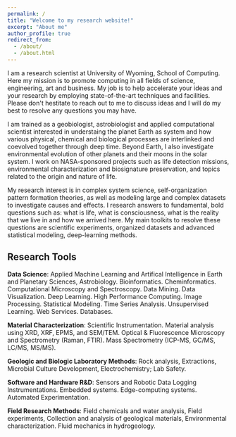 ```yaml
---
permalink: /
title: "Welcome to my research website!"
excerpt: "About me"
author_profile: true
redirect_from: 
  - /about/
  - /about.html
---
```


I am a research scientist at University of Wyoming, School of Computing. Here my mission is to promote computing in all fields of science, engineering, art and business. My job is to help accelerate your ideas and your research by employing state-of-the-art techniques and facilities. Please don't hestitate to reach out to me to discuss ideas and I will do my best to resolve any questions you may have.

I am trained as a geobiologist, astrobiologist and applied computational scientist interested in understaing the planet Earth as system and how various physical, chemical and biological processes are interlinked and coevolved together through deep time. Beyond Earth, I also investigate environmental evolution of other planets and their moons in the solar system. I work on NASA-sponsored projects such as life detection missions, environmental characterization and biosignature preservation, and topics related to the origin and nature of life.

My research interest is in complex system science, self-organization pattern formation theories, as well as modeling large and complex datasets to investigate causes and effects. I research answers to fundamental, bold questions such as: what is life, what is consciousness, what is the reality that we live in and how we arrived here. My main toolkits to resolve these questions are scientific experiments, organized datasets and advanced statistical modeling, deep-learning methods.

## Research Tools

**Data Science**: Applied Machine Learning and Artifical Intelligence in Earth and Planetary Sciences, Astrobiology. Bioinformatics. Cheminformatics. Computational Microscopy and Spectroscopy. Data Mining. Data Visualization. Deep Learning. High Performance Computing. Image Processing. Statistical Modeling. Time Series Analysis. Unsupervised Learning. Web Services. Databases.

**Material Characterization**: Scientific Instrumentation. Material analysis using XRD, XRF, EPMS, and SEM/TEM. Optical & Fluorescence Microscopy and Spectrometry (Raman, FTIR). Mass Spectrometry (ICP-MS, GC/MS, LC/MS, MS/MS).

**Geologic and Biologic Laboratory Methods**: Rock analysis, Extractions, Microbial Culture Development, Electrochemistry; Lab Safety.

**Software and Hardware R&D**: Sensors and Robotic Data Logging Instrumentations. Embedded systems. Edge-computing systems. Automated Experimentation.

**Field Research Methods**: Field chemicals and water analysis, Field experiments, Collection and analysis of geological materials, Environmental characterization. Fluid mechanics in hydrogeology.

